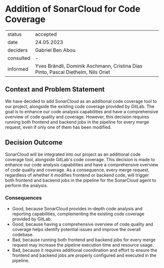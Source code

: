 # Addition of SonarCloud for Code Coverage

|           |          |
|-----------|----------|
| status    | accepted |
| date      | 24.05.2023 |
| deciders  | Gabriel Ben Abou |
| consulted | - |
| informed  | Yves Brändli, Dominik Aschmann, Cristina Dias Pinto, Pascal Diethelm, Nils Oriet |

## Context and Problem Statement

We have decided to add SonarCloud as an additional code coverage tool to our project, alongside the existing code coverage provided by GitLab. The goal is to enhance our code analysis capabilities and have a comprehensive overview of code quality and coverage. However, this decision requires running both frontend and backend jobs in the pipeline for every merge request, even if only one of them has been modified.

## Decision Outcome

SonarCloud will be integrated into our project as an additional code coverage tool, alongside GitLab's code coverage. This decision is made to enhance our code analysis capabilities and have a comprehensive overview of code quality and coverage. As a consequence, every merge request, regardless of whether it modifies frontend or backend code, will trigger both frontend and backend jobs in the pipeline for the SonarCloud agent to perform the analysis.

### Consequences

- Good, because SonarCloud provides in-depth code analysis and reporting capabilities, complementing the existing code coverage provided by GitLab.
- Good, because having a comprehensive overview of code quality and coverage helps identify potential issues and improve the overall codebase.
- Bad, because running both frontend and backend jobs for every merge request may increase the pipeline execution time and resource usage.
- Bad, because it requires additional coordination and effort to ensure the frontend and backend jobs are properly configured and executed in the pipeline.
